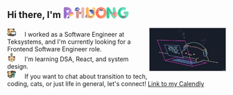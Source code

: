 ## Hi there, I'm <img width="5%" src="./img/p.png" ><img width="5%" src="./img/h.png"><img width="5%" src="./img/u.png"><img width="5%" src="./img/o.png"><img width="5%" src="./img/n.png"><img width="5%" src="./img/g.png"><br>

<img align="right" src="./img/bongo.gif" width="35%" />

<img width="4%" src="./img/kitty.png" /> &nbsp; &nbsp; I worked as a Software Engineer at Teksystems, and I'm currently looking for a Frontend Software Engineer role. <br>
<img width="4%" src="./img/idea.png" /> &nbsp; &nbsp; I'm learning DSA, React, and system design. <br>
<img width="4%" src="./img/coffee.png" /> &nbsp; &nbsp; If you want to chat about transition to tech, coding, cats, or just life in general, let's connect! [Link to my Calendly](https://calendly.com/phuongv8/15min)<br>


<!--
  **phuongv8/phuongv8** is a ✨ _special_ ✨ repository because its `README.md` (this file) appears on your GitHub profile.

Here are some ideas to get you started:

- 🔭 I’m currently working on ...
- 🌱 I’m currently learning ...
- 👯 I’m looking to collaborate on ...
- 🤔 I’m looking for help with ...
- 💬 Ask me about ...
- 📫 How to reach me: ...
- 😄 Pronouns: ...
- ⚡ Fun fact: ...
  -->
